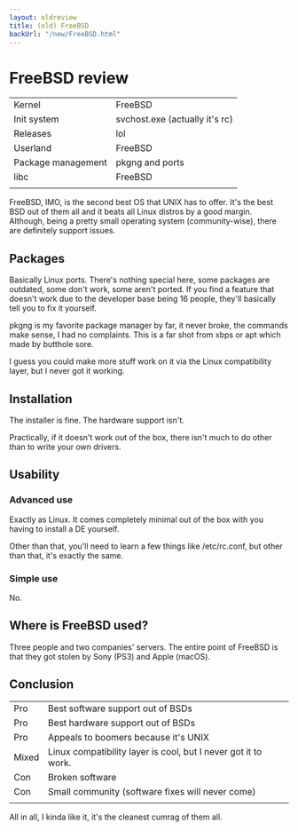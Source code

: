 ```yaml
---
layout: oldreview
title: (old) FreeBSD
backUrl: "/new/FreeBSD.html"
---
```


# FreeBSD review

| | |
| - | - |
| Kernel |	FreeBSD |
| Init system | svchost.exe (actually it's rc) |
| Releases |	lol |
| Userland |	FreeBSD |
| Package management |	pkgng and ports |
| libc |	FreeBSD |
| | |

FreeBSD, IMO, is the second best OS that UNIX has to offer. It's the best BSD out of them all and it beats all Linux distros by a good margin. Although, being a pretty small operating system (community-wise), there are definitely support issues.

## Packages

Basically Linux ports. There's nothing special here, some packages are outdated, some don't work, some aren't ported. If you find a feature that doesn't work due to the developer base being 16 people, they'll basically tell you to fix it yourself.

pkgng is my favorite package manager by far, it never broke, the commands make sense, I had no complaints. This is a far shot from xbps or apt which made by butthole sore.

I guess you could make more stuff work on it via the Linux compatibility layer, but I never got it working.

## Installation

The installer is fine. The hardware support isn't.

Practically, if it doesn't work out of the box, there isn't much to do other than to write your own drivers.

## Usability

### Advanced use

Exactly as Linux. It comes completely minimal out of the box with you having to install a DE yourself.

Other than that, you'll need to learn a few things like /etc/rc.conf, but other than that, it's exactly the same.

### Simple use

No.

## Where is FreeBSD used?

Three people and two companies' servers. The entire point of FreeBSD is that they got stolen by Sony (PS3) and Apple (macOS).

## Conclusion

| | |
| - | - |
| Pro | Best software support out of BSDs
| Pro | Best hardware support out of BSDs
| Pro | Appeals to boomers because it's UNIX
| Mixed | Linux compatibility layer is cool, but I never got it to work.
| Con | Broken software
| Con | Small community (software fixes will never come)
| | |

All in all, I kinda like it, it's the cleanest cumrag of them all.
